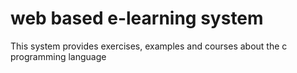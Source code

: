 # web based e-learning system
 This system provides exercises, examples and courses about the c programming language
